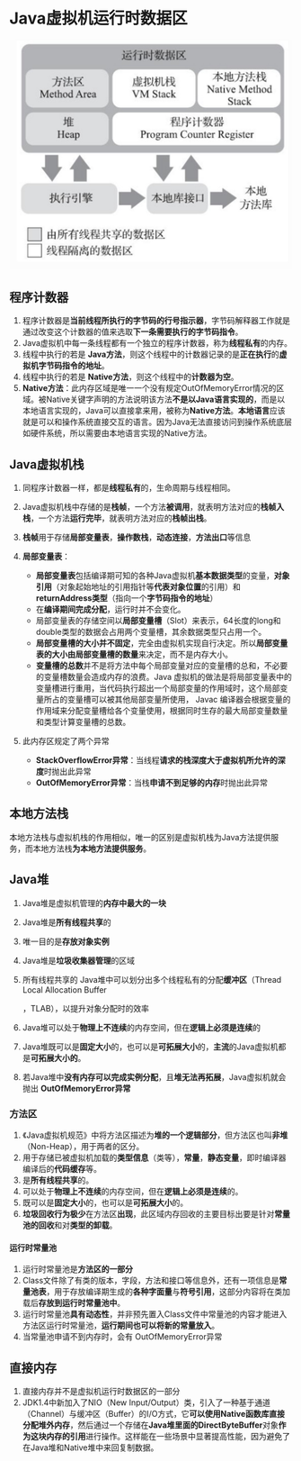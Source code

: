# Java虚拟机运行时数据区

<img src="Java虚拟机运行时数据区/1.JPG" alt="1" style="zoom:50%;" />

## 程序计数器

1. 程序计数器是**当前线程所执行的字节码的行号指示器**，字节码解释器工作就是通过改变这个计数器的值来选取**下一条需要执行的字节码指令**。
2. Java虚拟机中每一条线程都有一个独立的程序计数器，称为**线程私有**的内存。
3. 线程中执行的若是 **Java方法**，则这个线程中的计数器记录的是**正在执行**的**虚拟机字节码指令的地址**。
4. 线程中执行的若是 **Native方法**，则这个线程中的**计数器为空**。
5. **Native方法**：此内存区域是唯一一个没有规定OutOfMemoryError情况的区域。被Native关键字声明的方法说明该方法**不是以Java语言实现的**，而是以本地语言实现的，Java可以直接拿来用，被称为**Native方法**。**本地语言**应该就是可以和操作系统直接交互的语言。因为Java无法直接访问到操作系统底层如硬件系统，所以需要由本地语言实现的Native方法。



## Java虚拟机栈

1. 同程序计数器一样，都是**线程私有**的，生命周期与线程相同。
2. Java虚拟机栈中存储的是**栈帧**，一个方法**被调用**，就表明方法对应的**栈帧入栈**，一个方法**运行完毕**，就表明方法对应的**栈帧出栈**。

3. **栈帧**用于存储**局部变量表**，**操作数栈**，**动态连接**，**方法出口**等信息

4. **局部变量表**：
   - **局部变量表**包括编译期可知的各种Java虚拟机**基本数据类型**的变量，**对象引用**（对象起始地址的引用指针等**代表对象位置**的引用）和**returnAddress类型**（指向一个**字节码指令的地址**）
   - 在**编译期间完成分配**，运行时并不会变化。
   - 局部变量表的存储空间以**局部变量槽**（Slot）来表示，64长度的long和double类型的数据会占用两个变量槽，其余数据类型只占用一个。
   - **局部变量槽的大小并不固定**，完全由虚拟机实现自行决定。所以**局部变量表的大小由局部变量槽的数量**来决定，而不是内存大小。
   - **变量槽的总数**并不是将方法中每个局部变量对应的变量槽的总和，不必要的变量槽数量会造成内存的浪费。Java 虚拟机的做法是将局部变量表中的变量槽进行重用，当代码执行超出一个局部变量的作用域时，这个局部变量所占的变量槽可以被其他局部变量所使用， Javac 编译器会根据变量的作用域来分配变量槽给各个变量使用，根据同时生存的最大局部变量数量和类型计算变量槽的总数。
   
7. 此内存区规定了两个异常
   - **StackOverflowError异常**：当线程**请求的栈深度大于虚拟机所允许的深度**时抛出此异常
   - **OutOfMemoryError异常**：当栈**申请不到足够的内存**时抛出此异常



## 本地方法栈

​		本地方法栈与虚拟机栈的作用相似，唯一的区别是虚拟机栈为Java方法提供服务，而本地方法栈**为本地方法提供服务**。



## Java堆

1. Java堆是虚拟机管理的**内存中最大的一块**

2. Java堆是**所有线程共享**的

3. 唯一目的是**存放对象实例**

4. Java堆是**垃圾收集器管理**的区域

5. 所有线程共享的 Java堆中可以划分出多个线程私有的分配**缓冲区**（Thread Local Allocation Buffer

   ，TLAB），以提升对象分配时的效率

6. Java堆可以处于**物理上不连续**的内存空间，但在**逻辑上必须是连续**的

7. Java堆既可以是**固定大小**的，也可以是**可拓展大小**的，**主流**的Java虚拟机都是**可拓展大小的**。
8. 若Java堆中**没有内存可以完成实例分配**，且**堆无法再拓展**，Java虚拟机就会抛出 **OutOfMemoryError异常**



### 方法区

1. 《Java虚拟机规范》中将方法区描述为**堆的一个逻辑部分**，但方法区也叫**非堆**（Non-Heap），用于两者的区分。
2. 用于存储已被虚拟机加载的**类型信息**（类等），**常量**，**静态变量**，即时编译器编译后的**代码缓存**等。
3. 是**所有线程共享**的。
4. 可以处于**物理上不连续**的内存空间，但在**逻辑上必须是连续**的。
5. 既可以是**固定大小**的，也可以是**可拓展大小**的。
6. **垃圾回收行为极少**在方法区**出现**，此区域内存回收的主要目标出要是针对**常量池的回收**和对**类型的卸载**。



#### 运行时常量池

1. 运行时常量池是**方法区的一部分**
2. Class文件除了有类的版本，字段，方法和接口等信息外，还有一项信息是**常量池表**，用于存放编译期生成的**各种字面量**与**符号引用**，这部分内容将在类加载后**存放到运行时常量池中**。
3. 运行时常量池**具有动态性**，并非预先置入Class文件中常量池的内容才能进入方法区运行时常量池，**运行期间也可以将新的常量放入**。
4. 当常量池申请不到内存时，会有 OutOfMemoryError异常



## 直接内存

1. 直接内存并不是虚拟机运行时数据区的一部分
2. JDK1.4中新加入了NIO（New Input/Output）类，引入了一种基于通道（Channel）与缓冲区（Buffer）的I/O方式，它**可以使用Native函数库直接分配堆外内存**，然后通过一个存储在**Java堆里面的DirectByteBuffer**对象**作为这块内存的引用**进行操作。这样能在一些场景中显著提高性能，因为避免了在Java堆和Native堆中来回复制数据。









